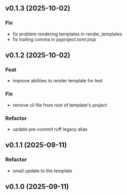 ## v0.1.3 (2025-10-02)

### Fix

- fix problem rendering templates in render_templates
- fix trailing comma in pyproject.toml.jinja

## v0.1.2 (2025-10-02)

### Feat

- improve abilities to render template for test

### Fix

- remove cli file from root of template's project

### Refactor

- update pre-commit ruff legacy alias

## v0.1.1 (2025-09-11)

### Refactor

- small update to the template

## v0.1.0 (2025-09-11)
